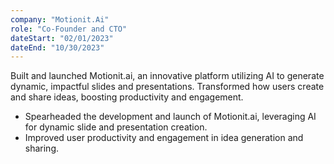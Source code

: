 ```yaml
---
company: "Motionit.Ai"
role: "Co-Founder and CTO"
dateStart: "02/01/2023"
dateEnd: "10/30/2023"
---
```


Built and launched Motionit.ai, an innovative platform utilizing AI to generate dynamic, impactful slides and presentations. Transformed how users create and share ideas, boosting productivity and engagement.

- Spearheaded the development and launch of Motionit.ai, leveraging AI for dynamic slide and presentation creation.
- Improved user productivity and engagement in idea generation and sharing.
